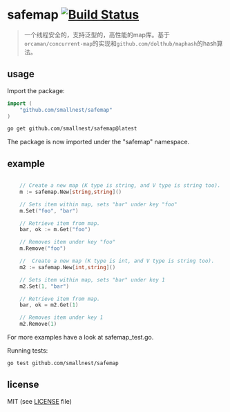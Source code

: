 # safemap [![Build Status](https://travis-ci.com/smallnest/safemap.svg?branch=master)](https://travis-ci.com/smallnest/safemap)

> 一个线程安全的，支持泛型的，高性能的map库。基于`orcaman/concurrent-map`的实现和`github.com/dolthub/maphash`的hash算法。

## usage

Import the package:

```go
import (
	"github.com/smallnest/safemap"
)

```

```bash
go get github.com/smallnest/safemap@latest
```

The package is now imported under the "safemap" namespace.

## example

```go

	// Create a new map (K type is string, and V type is string too).
	m := safemap.New[string,string]()

	// Sets item within map, sets "bar" under key "foo"
	m.Set("foo", "bar")

	// Retrieve item from map.
	bar, ok := m.Get("foo")

	// Removes item under key "foo"
	m.Remove("foo")

	//  Create a new map (K type is int, and V type is string too).
	m2 := safemap.New[int,string]()

	// Sets item within map, sets "bar" under key 1
	m2.Set(1, "bar")

	// Retrieve item from map.
	bar, ok = m2.Get(1)

	// Removes item under key 1
	m2.Remove(1)

```

For more examples have a look at safemap_test.go.

Running tests:

```bash
go test github.com/smallnest/safemap
```


## license
MIT (see [LICENSE](https://github.com/orcaman/concurrent-map/blob/master/LICENSE) file)
